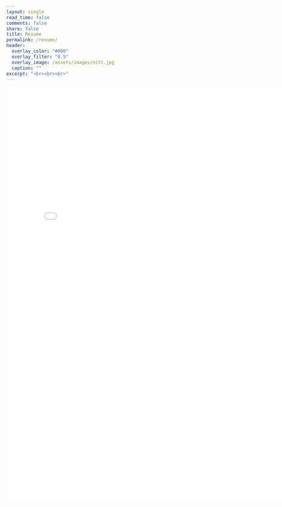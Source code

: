 ```yaml
---
layout: single
read_time: false
comments: false
share: false
title: Resume
permalink: /resume/
header:
  overlay_color: "#000"
  overlay_filter: "0.5"
  overlay_image: /assets/images/nitt.jpg
  caption: ""
excerpt: "<br><br><br>"
---
```


<embed src="/assets/pdfs/resume.pdf" width="800px" height="1100px" />